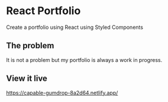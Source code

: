 # React Portfolio
Create a portfolio using React using Styled Components 

## The problem
It is not a problem but my portfolio is always a work in progress. 

## View it live
https://capable-gumdrop-8a2d64.netlify.app/
